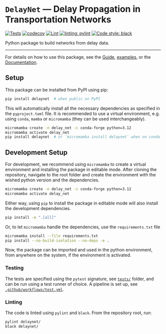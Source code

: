 # `DelayNet` — Delay Propagation in Transportation Networks

[//]: # ([![Dev]&#40;https://img.shields.io/badge/docs-dev-blue.svg&#41;]&#40;https://cbueth.github.io/DelayDynamics/&#41;)
[![Tests](https://github.com/cbueth/delaynet/actions/workflows/test.yml/badge.svg)](https://github.com/cbueth/delaynet/actions/workflows/test.yml)
[![codecov](https://codecov.io/gh/cbueth/delaynet/graph/badge.svg?token=G3MEQR5N1Y)](https://codecov.io/gh/cbueth/delaynet)
[![Lint](https://github.com/cbueth/delaynet/actions/workflows/lint.yml/badge.svg)](https://github.com/cbueth/delaynet/actions/workflows/lint.yml)
[![linting: pylint](https://img.shields.io/badge/linting-pylint-yellowgreen)](https://github.com/PyCQA/pylint)
[![Code style: black](https://img.shields.io/badge/code%20style-black-000000.svg)](https://github.com/psf/black)

Python package to build networks from delay data.

---

For details on how to use this package, see the
[Guide](https://cbueth.github.io/delaynet/guide/), [examples](examples/), or
the [Documentation](https://cbueth.github.io/delaynet/).

## Setup

This package can be installed from PyPI using pip:

```bash
pip install delaynet  # when public on PyPI
```

This will automatically install all the necessary dependencies as specified in the
`pyproject.toml` file. It is recommended to use a virtual environment, e.g. using
`conda`, `mamba` or `micromamba` (they can be used interchangeably).

```bash
micromamba create -n delay_net -c conda-forge python=3.12
micromamba activate delay_net
pip install delaynet  # or `micromamba install delaynet` when on conda-forge
```

## Development Setup

For development, we recommend using `micromamba` to create a virtual
environment and installing the package in editable mode.
After cloning the repository, navigate to the root folder and
create the environment with the wished python version and the dependencies.

```bash
micromamba create -n delay_net -c conda-forge python=3.12
micromamba activate delay_net
```
Either way, using `pip` to install the package in editable mode will also install the
development dependencies.

```bash
pip install -e ".[all]"
```

Or, to let `micromamba` handle the dependencies, use the `requirements.txt` file

```bash
micromamba install --file requirements.txt
pip install --no-build-isolation --no-deps -e .
```

Now, the package can be imported and used in the python environment, from anywhere on
the system, if the environment is activated.

### Testing

The tests are specified using the `pytest` signature, see [`tests/`](tests/) folder, and
can be run using a test runner of choice.
A pipeline is set up, see [`.github/workflows/test.yml`](.github/workflows/lint.yml).

### Linting

The code is linted using `pylint` and `black`. From the repository root, run:

```bash
pylint delaynet/
black delaynet/
```